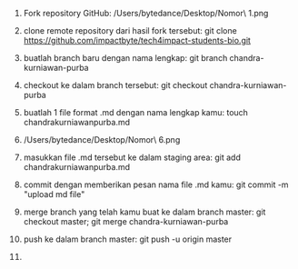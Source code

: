 1. Fork repository GitHub:
/Users/bytedance/Desktop/Nomor\ 1.png 

2. clone remote repository dari hasil fork tersebut: git clone https://github.com/impactbyte/tech4impact-students-bio.git

3. buatlah branch baru dengan nama lengkap: git branch chandra-kurniawan-purba

4. checkout ke dalam branch tersebut: git checkout chandra-kurniawan-purba

5. buatlah 1 file format .md dengan nama lengkap kamu: touch chandrakurniawanpurba.md

6. /Users/bytedance/Desktop/Nomor\ 6.png  

7. masukkan file .md tersebut ke dalam staging area: git add chandrakurniawanpurba.md

8. commit dengan memberikan pesan nama file .md kamu: git commit -m "upload md file"

9. merge branch yang telah kamu buat ke dalam branch master: git checkout master; git merge chandra-kurniawan-purba

10. push ke dalam branch master: git push -u origin master

11. 

